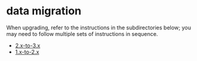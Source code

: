 # data migration

When upgrading, refer to the instructions in the subdirectories below; you may need to follow multiple sets of instructions in sequence.

- [2.x-to-3.x](2.x-to-3.x)
- [1.x-to-2.x](1.x-to-2.x)
